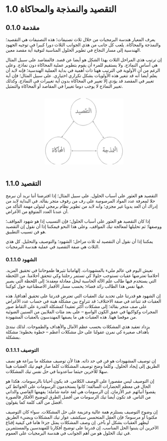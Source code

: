# 1.0 التقصيد والنمذجة والمحاكاة
## 0.1.0 مقدمة
يعرف المعيار هندسة البرمجيات من خلال ثلاث تصنيفات؛ هذه التصنيفات هي التقصيد؛ والنمذجة والمحاكاة. يلعب كل جانب من هذي الجوانب الثلاث دورا كبيرا في توجيه الجهود الهندسية إلى مسار النجاح في تطوير الحلول المناسبة لتوفية أية مقصد معين.

إن ترتيب هذي المراحل الثلاث بهذا الشكل هو أيضا عن قصد. فالمقاصد على سبيل المثال هي أساس النماذج. ولا يستقيم للمرء أن يقوم بتطوير عملية المحاكاة دون نماذج. وعلى الرغم من أن الأولوية في الترتيب ههنا ذات أهمية في بداية العملية الهندسية؛ فإنه لابد أن يعلم أيضا أنه قد تتغير هذه الأولويات بشكل تكراري اختياري. على سبيل المثال؛ فإن أية تغيير في المقصد قد يؤدي إلا تغيير في المحاكاة بدون أية تغييرات في النماذج. وكذلك تغيير النماذج لا يوجب دوما تغييرا في المقاصد أو المحاكاة والتمثيل.


<br />
	<div align=center>
		<img width="50%" src="https://github.com/hassanhabib/The-Standard-Arabic/blob/master/0.%20%D8%A7%D9%84%D9%85%D9%82%D8%AF%D9%85%D8%A9/0.1%20%D8%A7%D9%84%D8%AA%D9%82%D8%B5%D9%8A%D8%AF%20%D9%88%D8%A7%D9%84%D9%86%D9%85%D8%B0%D8%AC%D8%A9%20%D9%88%D8%A7%D9%84%D9%85%D8%AD%D8%A7%D9%83%D8%A7%D8%A9/%D9%85%D9%84%D9%81%D8%A7%D8%AA/%D8%A7%D9%84%D8%AA%D9%82%D8%B5%D9%8A%D8%AF%20%D9%88%D8%A7%D9%84%D9%86%D9%85%D8%B0%D8%AC%D8%A9%20%D9%88%D8%A7%D9%84%D9%85%D8%AD%D8%A7%D9%83%D8%A7%D8%A9%200.1.0.png?raw=true" />
	</div>
<br />

## 1.1.0 التقصيد
التقصيد هو العثور على أسباب الحلول. على سبيل المثال؛ إذا افترضنا أننا نريد أن نبرمج حلا لمعرفة عدد المواد المرصوصة على رف من رفوف متجر بقالة. في البداية لابد من إدراك أن العد يدويا غير مجزي؛ وأنه لابد من تطوير نظام برمجي ليتولى مهمة التأكد من أن عندنا العدد المتوقع من الأغراض.

إذا كان التقصيد هو العثور على أسباب الحلول؛ فإن التسبيب إذا هو شهود المواقف؛ ووصفها؛ ثم تحليلها لمعالجة تيك المواقف. وعلى هذا النحو فيمكننا إذا أن نقول إن التقصيد هو فن تسبيب التطبيق.

يمكننا إذا أن نقول أن التقصيد له ثلاث مراحل؛ الشهود؛ والتوصيف والتحليل.  كل هذي الثلاث هي صفة التقصيد في عملية هندسة البرمجيات.

### 0.1.1.0 الشهود
نعيش اليوم في عالم مليء بالمشهودات. إلهاماتنا تثيرها طموحاتنا في تحقيق المزيد. أحلامنا تعترضها عقبات تستوجب حلولا كي تستمر رحلتنا وكي تتحقق أحلامنا. من اللحظة التي يستخدم فيها طالب علم الآلة الحاسبة ليحل معادلة معقدة؛ إلى اللحظة التي يصير فيها نفس هذا الطالب رائد فضاء؛ يحسب مسار الأقمار الاصطناعية حول كوكبنا.

إن الشهود هو قدرتنا على تحديد تيك العقبات التي تعترض قدرتنا على تحقيق أهدافنا. هذه العقبات قد تتباعد في صفة الاختلاف؛ قد تتراوح بين مشكلة هينة في حساب عدد الأغراض على صف متجر بقالة؛ إلى مشكلات أكثر تعقيدا كمشكلة القدرة على التقاط صور المجرات وكواكبها في عمق الكون الواسع – على بعد مئات الملايين من السنين الضوئية من موقعنا ههنا. هذه العقبات هي ما يصفها المهندسون بالعقبات المشهودة.

يزداد تعقيد هذي المشكلات بحسب عظم الآمال والأهداف والطموحات. لذلك نبتدئ بأهداف صغيرة كي نمرن عقولنا على حل مشكلات أعظم – خطوة بخطوة؛ مشكلة بمشكلة.  

### 0.1.1.1 التوصيف
إن توصيف المشهودات هو فن في حد ذاته. هذا لأن توصيف مشكلة ما ببراعة هو نصف الطريق إلى إيجاد الحلول. وكلما وضح توصيف المشكلات كلما صار فهم تيك العقبات هينا سهلا للآخرين حيثما ساعدوننا في حل نفس تيك المشكلات.

إن التوصيف ليس مقصورا على الوصف الكلامي. قد يكون أحيانا بالرسومات. هكذا هو الحال في معظم الحضارات السالفة؛ كانوا يستخدمون الرسومات على الحوائط كي يقصوا أنبائهم عبر الأزمان. إن الرسومات هي لغة عامة شاملة؛ يفهمها القاصي والداني من الناس. قد تكون أيضا تيك الرسومات من أفضل الطرق لتوضيح الأفكار فالصورة أفضل من ألف كلمة كما يقولون.

إن وضوح التوصيف يستلزم همة عالية وعزيمة على حل المشكلات. سواء كان التوصيف مكتوبا أو مرسوما؛ فإن العقل المتحمس سيكشف عوار تيك المشكلات ويضيء الطريق ليظهر العقبات بشكل أو بآخر. إن وصف المشكلات يمثل جزءا هاما في كيفية إقناع الآخرين أن يتبنوا الحل المناسب. إن قدرتنا على توضيح أفكارنا للمهندسين والمستثمرين في تيك الحلول هو من أهم الجوانب في هندسة البرمجيات على العموم.
